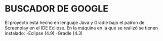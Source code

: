 # BUSCADOR DE GOOGLE

El proyecto está hecho en lenguaje Java y Gradle bajo el patron de Screenplay en el IDE Eclipse.
En la máquina en la que se realizó se tienen instalado:
-Eclipse (4.9)
-Gradle (4.3)
